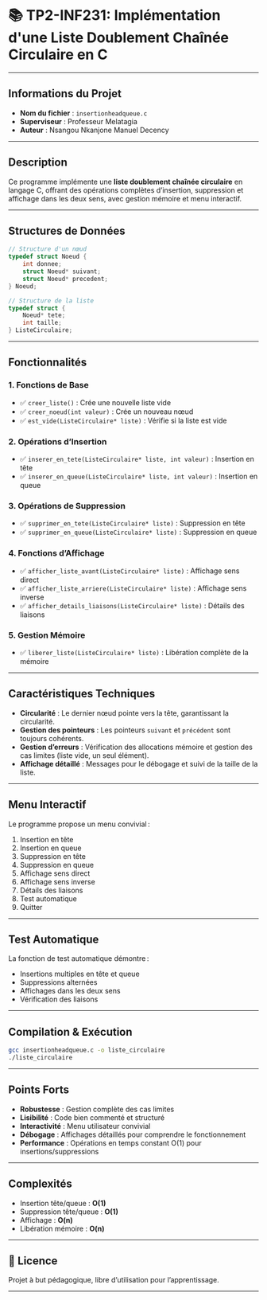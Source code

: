 # 📚 TP2-INF231: Implémentation d'une Liste Doublement Chaînée Circulaire en C

---

##  Informations du Projet

- **Nom du fichier** : `insertionheadqueue.c`
- **Superviseur** : Professeur Melatagia
- **Auteur** : Nsangou Nkanjone Manuel Decency

---

##  Description

Ce programme implémente une **liste doublement chaînée circulaire** en langage C, offrant des opérations complètes d’insertion, suppression et affichage dans les deux sens, avec gestion mémoire et menu interactif.

---

##  Structures de Données

```c
// Structure d'un nœud
typedef struct Noeud {
    int donnee;
    struct Noeud* suivant;
    struct Noeud* precedent;
} Noeud;

// Structure de la liste
typedef struct {
    Noeud* tete;
    int taille;
} ListeCirculaire;
```

---

##  Fonctionnalités

### 1. Fonctions de Base
- ✅ `creer_liste()` : Crée une nouvelle liste vide
- ✅ `creer_noeud(int valeur)` : Crée un nouveau nœud
- ✅ `est_vide(ListeCirculaire* liste)` : Vérifie si la liste est vide

### 2. Opérations d’Insertion
- ✅ `inserer_en_tete(ListeCirculaire* liste, int valeur)` : Insertion en tête
- ✅ `inserer_en_queue(ListeCirculaire* liste, int valeur)` : Insertion en queue

### 3. Opérations de Suppression
- ✅ `supprimer_en_tete(ListeCirculaire* liste)` : Suppression en tête
- ✅ `supprimer_en_queue(ListeCirculaire* liste)` : Suppression en queue

### 4. Fonctions d’Affichage
- ✅ `afficher_liste_avant(ListeCirculaire* liste)` : Affichage sens direct
- ✅ `afficher_liste_arriere(ListeCirculaire* liste)` : Affichage sens inverse
- ✅ `afficher_details_liaisons(ListeCirculaire* liste)` : Détails des liaisons

### 5. Gestion Mémoire
- ✅ `liberer_liste(ListeCirculaire* liste)` : Libération complète de la mémoire

---

##  Caractéristiques Techniques

- **Circularité** : Le dernier nœud pointe vers la tête, garantissant la circularité.
- **Gestion des pointeurs** : Les pointeurs `suivant` et `précédent` sont toujours cohérents.
- **Gestion d’erreurs** : Vérification des allocations mémoire et gestion des cas limites (liste vide, un seul élément).
- **Affichage détaillé** : Messages pour le débogage et suivi de la taille de la liste.

---

##   Menu Interactif

Le programme propose un menu convivial :

1. Insertion en tête  
2. Insertion en queue  
3. Suppression en tête  
4. Suppression en queue  
5. Affichage sens direct  
6. Affichage sens inverse  
7. Détails des liaisons  
8. Test automatique  
0. Quitter  

---

##   Test Automatique

La fonction de test automatique démontre :
- Insertions multiples en tête et queue
- Suppressions alternées
- Affichages dans les deux sens
- Vérification des liaisons

---

##   Compilation & Exécution

```bash
gcc insertionheadqueue.c -o liste_circulaire
./liste_circulaire
```

---

##   Points Forts

- **Robustesse** : Gestion complète des cas limites
- **Lisibilité** : Code bien commenté et structuré
- **Interactivité** : Menu utilisateur convivial
- **Débogage** : Affichages détaillés pour comprendre le fonctionnement
- **Performance** : Opérations en temps constant O(1) pour insertions/suppressions

---

##   Complexités

- Insertion tête/queue : **O(1)**
- Suppression tête/queue : **O(1)**
- Affichage : **O(n)**
- Libération mémoire : **O(n)**

---

## **📜 Licence**

Projet à but pédagogique, libre d’utilisation pour l’apprentissage.

---
